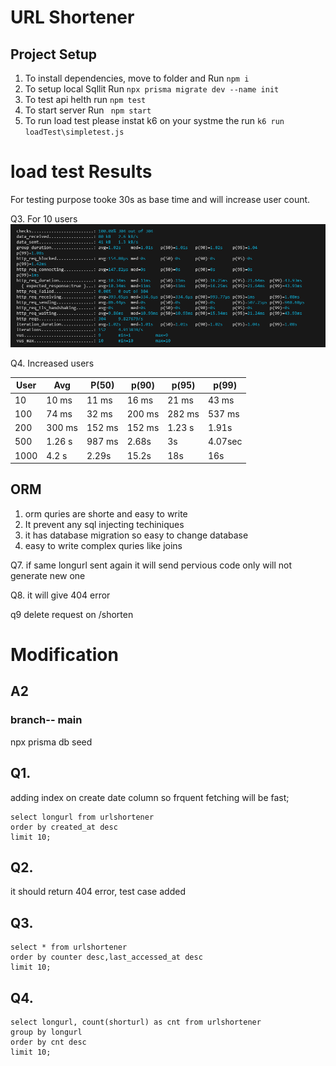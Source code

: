 # URL Shortener

## Project Setup

1. To install dependencies, move to folder and Run `npm i`
2. To setup local Sqllit Run
   `npx prisma migrate dev --name init `
3. To test api helth run `npm test `
4. To start server Run ` npm start`
5. To run load test please instat k6 on your systme
   the run `k6 run loadTest\simpletest.js `

# load test Results

For testing purpose tooke 30s as base time and will increase user count.

Q3. For 10 users
![Alt text](./src/assets/with10Users.PNG)

Q4. Increased users

| User | Avg    | P(50)  | p(90)  | p(95)  | p(99)   |
| ---- | ------ | ------ | ------ | ------ | ------- |
| 10   | 10 ms  | 11 ms  | 16 ms  | 21 ms  | 43 ms   |
| 100  | 74 ms  | 32 ms  | 200 ms | 282 ms | 537 ms  |
| 200  | 300 ms | 152 ms | 152 ms | 1.23 s | 1.91s   |
| 500  | 1.26 s | 987 ms | 2.68s  | 3s     | 4.07sec |
| 1000 | 4.2 s  | 2.29s  | 15.2s  | 18s    | 16s     |

## ORM

1.  orm quries are shorte and easy to write
2.  It prevent any sql injecting techiniques
3.  it has database migration so easy to change database
4.  easy to write complex quries like joins

Q7. if same longurl sent again it will send pervious code only will not generate new one

Q8.
it will give 404 error

q9
delete request on /shorten

# Modification
## A2
 ###  branch-- main 
npx prisma db seed

## Q1. 
adding index on create date column so frquent fetching will be fast;
```
select longurl from urlshortener
order by created_at desc
limit 10;

```
## Q2. 
it should return 404 error, test case added

## Q3.
```
select * from urlshortener
order by counter desc,last_accessed_at desc
limit 10;
```

## Q4.
```
select longurl, count(shorturl) as cnt from urlshortener
group by longurl
order by cnt desc
limit 10;
```
